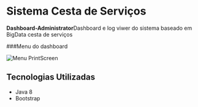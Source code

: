 # Sistema Cesta de Serviços
**Dashboard-Administrator**Dashboard e log viwer do sistema baseado em BigData cesta de serviços

###Menu do dashboard

![Menu PrintScreen](https://i.imgur.com/Wno9jE9.png)
## Tecnologias Utilizadas
* Java 8
* Bootstrap



